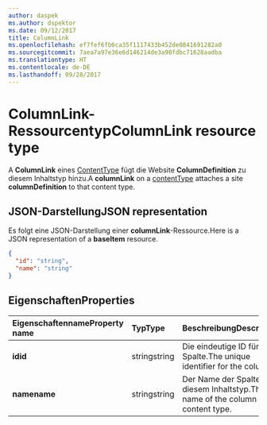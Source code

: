 ```yaml
---
author: daspek
ms.author: dspektor
ms.date: 09/12/2017
title: ColumnLink
ms.openlocfilehash: ef7fef6fb6ca35f1117433b452de0841691282a0
ms.sourcegitcommit: 7aea7a97e36e6d146214de3a90fdbc71628aadba
ms.translationtype: HT
ms.contentlocale: de-DE
ms.lasthandoff: 09/28/2017
---
```

# <a name="columnlink-resource-type"></a><span data-ttu-id="a2a75-102">ColumnLink-Ressourcentyp</span><span class="sxs-lookup"><span data-stu-id="a2a75-102">ColumnLink resource type</span></span>

<span data-ttu-id="a2a75-103">A **ColumnLink** eines [ContentType][] fügt die Website **ColumnDefinition** zu diesem Inhaltstyp hinzu.</span><span class="sxs-lookup"><span data-stu-id="a2a75-103">A **columnLink** on a [contentType][] attaches a site **columnDefinition** to that content type.</span></span>

[contentType]: contentType.md

## <a name="json-representation"></a><span data-ttu-id="a2a75-105">JSON-Darstellung</span><span class="sxs-lookup"><span data-stu-id="a2a75-105">JSON representation</span></span>

<span data-ttu-id="a2a75-106">Es folgt eine JSON-Darstellung einer **columnLink**-Ressource.</span><span class="sxs-lookup"><span data-stu-id="a2a75-106">Here is a JSON representation of a **baseItem** resource.</span></span>
<!-- { "blockType": "resource", "@odata.type": "microsoft.graph.columnLink" } -->

```json
{
  "id": "string",
  "name": "string"
}
```

## <a name="properties"></a><span data-ttu-id="a2a75-107">Eigenschaften</span><span class="sxs-lookup"><span data-stu-id="a2a75-107">Properties</span></span>

| <span data-ttu-id="a2a75-108">Eigenschaftenname</span><span class="sxs-lookup"><span data-stu-id="a2a75-108">Property name</span></span> | <span data-ttu-id="a2a75-109">Typ</span><span class="sxs-lookup"><span data-stu-id="a2a75-109">Type</span></span>   | <span data-ttu-id="a2a75-110">Beschreibung</span><span class="sxs-lookup"><span data-stu-id="a2a75-110">Description</span></span>
|:--------------|:-------|:----------------------------------------------------
| <span data-ttu-id="a2a75-111">**id**</span><span class="sxs-lookup"><span data-stu-id="a2a75-111">**id**</span></span>        | <span data-ttu-id="a2a75-112">string</span><span class="sxs-lookup"><span data-stu-id="a2a75-112">string</span></span> | <span data-ttu-id="a2a75-113">Die eindeutige ID für die Spalte.</span><span class="sxs-lookup"><span data-stu-id="a2a75-113">The unique identifier for the column.</span></span>
| <span data-ttu-id="a2a75-114">**name**</span><span class="sxs-lookup"><span data-stu-id="a2a75-114">**name**</span></span>      | <span data-ttu-id="a2a75-115">string</span><span class="sxs-lookup"><span data-stu-id="a2a75-115">string</span></span> | <span data-ttu-id="a2a75-116">Der Name der Spalte in diesem Inhaltstyp.</span><span class="sxs-lookup"><span data-stu-id="a2a75-116">The name of the column  in this content type.</span></span>

<!-- {
  "type": "#page.annotation",
  "description": "",
  "keywords": "",
  "section": "documentation",
  "tocPath": "Resources/ColumnLink"
} -->
